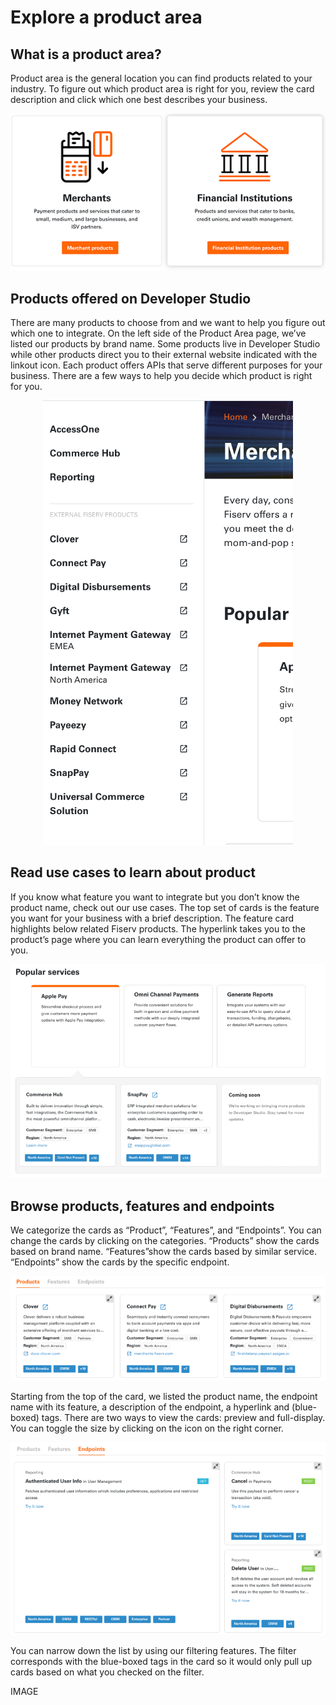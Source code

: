 # Explore a product area
## What is a product area?
Product area is the general location you can find products related to your industry.  To figure out which product area is right for you, review the card description and click which one best describes your business. 

<p align="center">
  <img src="../assets/images/product_area_1.png"/>
</p>

## Products offered on Developer Studio 
There are many products to choose from and we want to help you figure out which one to integrate. On the left side of the Product Area page, we’ve listed our products by brand name. Some products live in Developer Studio while other products direct you to their external website indicated with the linkout icon. Each product offers APIs that serve different purposes for your business. There are a few ways to help you decide which product is right for you. 

<p align="center">
  <img src="../assets/images/product_area_2_adobespark (2).png"/>
</p>

## Read use cases to learn about product
If you know what feature you want to integrate but you don’t know the product name, check out our use cases. The top set of cards is the feature you want for your business with a brief description. The feature card highlights below related Fiserv products. The hyperlink takes you to the product’s page where you can learn everything the product can offer to you.

<p align="center">
  <img src="../assets/images/product_area_3_adobespark.png"/>
</p>

## Browse products, features and endpoints 
We categorize the cards as “Product”, “Features”, and “Endpoints”.  You can change the cards by clicking on the categories. “Products” show the cards based on brand name. “Features”show the cards based by similar service. “Endpoints” show the cards by the specific endpoint. 

<p align="center">
  <img src="../assets/images/product_area_4_adobespark.png"/>
</p>


Starting from the top of the card, we listed the product name, the endpoint name with its feature, a description of the endpoint, a hyperlink and (blue-boxed) tags. There are two ways to view the cards: preview and full-display. You can toggle the size by clicking on the icon on the right corner. 

<p align="center">
  <img src="../assets/images/product_area_5_adobespark.png"/>
</p>

You can narrow down the list by using our filtering features. The filter corresponds with the blue-boxed tags in the card so it would only pull up cards based on what you checked on the filter. 

IMAGE
